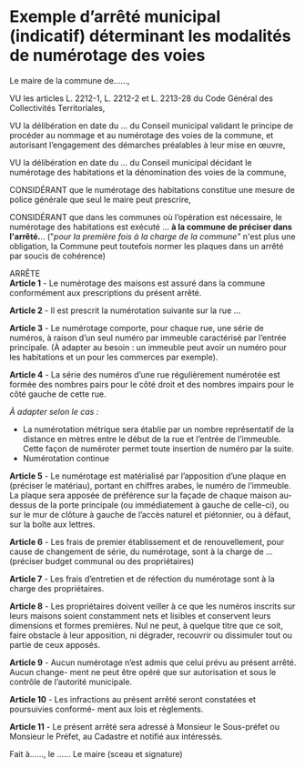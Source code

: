 # Exemple d’arrêté municipal (indicatif) déterminant les modalités de numérotage des voies

Le maire de la commune de......,

VU les articles L. 2212-1, L. 2212-2 et L. 2213-28 du Code Général des Collectivités Territoriales,

VU la délibération en date du ... du Conseil municipal validant le principe de procéder au nommage et au numérotage des voies de la commune, et autorisant l’engagement des démarches préalables à leur mise en œuvre,

VU la délibération en date du ... du Conseil municipal décidant le numérotage des habitations et la dénomination des voies de la commune,

CONSIDÉRANT que le numérotage des habitations constitue une mesure de police générale que seul le maire peut prescrire,

CONSIDÉRANT que dans les communes où l’opération est nécessaire, le numérotage des habitations est exécuté ... **à la commune de préciser dans l'arrêté.**.. ("_pour la première fois à la charge de la commune"_ n'est plus une obligation, la Commune peut toutefois normer les plaques dans un arrêté par soucis de cohérence)

ARRÊTE\
**Article 1** - Le numérotage des maisons est assuré dans la commune conformément aux prescriptions du présent arrêté.

**Article 2** - Il est prescrit la numérotation suivante sur la rue ...

**Article 3** - Le numérotage comporte, pour chaque rue, une série de numéros, à raison d’un seul numéro par immeuble caractérisé par l’entrée principale. (À adapter au besoin : un immeuble peut avoir un numéro pour les habitations et un pour les commerces par exemple).

**Article 4** - La série des numéros d’une rue régulièrement numérotée est formée des nombres pairs pour le côté droit et des nombres impairs pour le côté gauche de cette rue.

_À adapter selon le cas :_

* La numérotation métrique sera établie par un nombre représentatif de la distance en mètres entre le début de la rue et l’entrée de l’immeuble. Cette façon de numéroter permet toute insertion de numéro par la suite.
* Numérotation continue

**Article 5** - Le numérotage est matérialisé par l’apposition d’une plaque en (préciser le matériau), portant en chiffres arabes, le numéro de l’immeuble. La plaque sera apposée de préférence sur la façade de chaque maison au-dessus de la porte principale (ou immédiatement à gauche de celle-ci), ou sur le mur de clôture à gauche de l’accès naturel et piétonnier, ou à défaut, sur la boîte aux lettres.

**Article 6** - Les frais de premier établissement et de renouvellement, pour cause de changement de série, du numérotage, sont à la charge de ... (préciser budget communal ou des propriétaires)&#x20;

**Article 7** - Les frais d’entretien et de réfection du numérotage sont à la charge des propriétaires.

**Article 8** - Les propriétaires doivent veiller à ce que les numéros inscrits sur leurs maisons soient constamment nets et lisibles et conservent leurs dimensions et formes premières. Nul ne peut, à quelque titre que ce soit, faire obstacle à leur apposition, ni dégrader, recouvrir ou dissimuler tout ou partie de ceux apposés.

**Article 9** - Aucun numérotage n’est admis que celui prévu au présent arrêté. Aucun change- ment ne peut être opéré que sur autorisation et sous le contrôle de l’autorité municipale.

**Article 10** - Les infractions au présent arrêté seront constatées et poursuivies conformé- ment aux lois et règlements.

**Article 11** - Le présent arrêté sera adressé à Monsieur le Sous-préfet ou Monsieur le Préfet, au Cadastre et notifié aux intéressés.



Fait à......, le ...... Le maire (sceau et signature)
